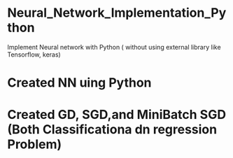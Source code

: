 # Neural_Network_Implementation_Python
Implement Neural network with Python ( without using external library like Tensorflow, keras)

# Created NN uing Python
# Created GD, SGD,and MiniBatch SGD (Both Classificationa dn regression Problem)
